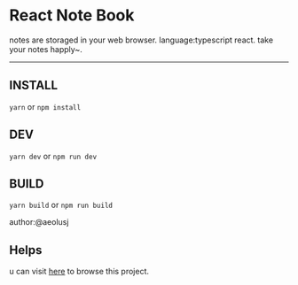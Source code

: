 # React Note Book

notes are storaged in your web browser.
language:typescript react.
take your notes happly~.

---

## INSTALL

`yarn` or `npm install`

## DEV

`yarn dev` or `npm run dev`

## BUILD

`yarn build` or `npm run build`

author:@aeolusj

## Helps

u can visit [here](https://github1s.com/AeolusZane/note-book) to browse this project.
